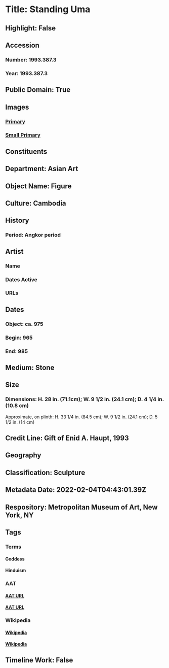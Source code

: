 # Title: Standing Uma
## Highlight: False
## Accession
### Number: 1993.387.3
### Year: 1993.387.3
## Public Domain: True
## Images
### [Primary](https://images.metmuseum.org/CRDImages/as/original/DT7089.jpg)
### [Small Primary](https://images.metmuseum.org/CRDImages/as/web-large/DT7089.jpg)
## Constituents
## Department: Asian Art
## Object Name: Figure
## Culture: Cambodia
## History
### Period: Angkor period
## Artist
### Name
### Dates Active
### URLs
## Dates
### Object: ca. 975
### Begin: 965
### End: 985
## Medium: Stone
## Size
### Dimensions: H. 28 in. (71.1cm); W. 9 1/2 in. (24.1 cm); D. 4 1/4 in. (10.8 cm)
Approximate, on plinth: H. 33 1/4 in. (84.5 cm); W. 9 1/2 in. (24.1 cm); D. 5 1/2 in. (14 cm)
## Credit Line: Gift of Enid A. Haupt, 1993
## Geography
## Classification: Sculpture
## Metadata Date: 2022-02-04T04:43:01.39Z
## Respository: Metropolitan Museum of Art, New York, NY
## Tags
### Terms
#### Goddess
#### Hinduism
### AAT
#### [AAT URL](http://vocab.getty.edu/page/aat/300343852)
#### [AAT URL](http://vocab.getty.edu/page/aat/300073727)
### Wikipedia
#### [Wikipedia]()
#### [Wikipedia]()
## Timeline Work: False